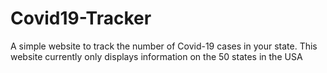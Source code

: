 # Covid19-Tracker
A simple website to track the number of Covid-19 cases in your state. This website currently only displays information on the 50 states in the USA
